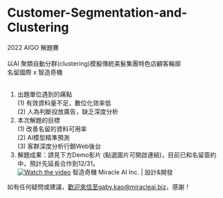 # Customer-Segmentation-and-Clustering
2022 AIGO 解題賽</BR>
</BR>
以AI 聚類自動分群(clustering)模擬傳統美髮集團特色店顧客輪廓</BR>
名留國際 x 智造奇機</BR>
</BR>
1.	出題單位遇到的痛點</BR>
     (1)	有效資料量不足，數位化效率低</BR>
     (2)	人為判斷投放廣告，缺乏深度分析</BR>
2.	本次解題的目標</BR>
     (1)	改善名留的資料可用率</BR>
     (2)	AI模型精準預測</BR>
     (3)	客群深度分析行銷Web後台</BR>
3. 解題成果：請見下方Demo影片 (點選圖片可開啟連結)，目前已和名留簽約中，預計先延長合作到12/31。</BR>
[![Watch the video](https://github.com/gaby-ma/gaby-ma.github.io/blob/fed30fd176659de034953a4f3ab65b42d276f863/www/images/456.png)](https://youtu.be/22lSCOZAOKo)
智造奇機 Miracle AI Inc. | 設計&開發

如有任何疑問或建議，歡迎來信至gaby.kao@miracleai.biz，感謝！
